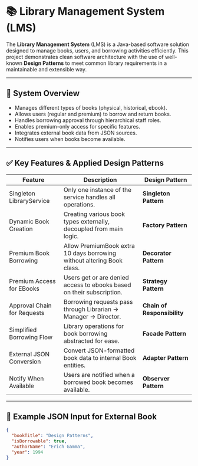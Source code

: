 # 📚 Library Management System (LMS)

The **Library Management System** (LMS) is a Java-based software solution designed to manage books, users, and borrowing activities efficiently. This project demonstrates clean software architecture with the use of well-known **Design Patterns** to meet common library requirements in a maintainable and extensible way.

---

## 🧩 System Overview

- Manages different types of books (physical, historical, ebook).
- Allows users (regular and premium) to borrow and return books.
- Handles borrowing approval through hierarchical staff roles.
- Enables premium-only access for specific features.
- Integrates external book data from JSON sources.
- Notifies users when books become available.

---

## ✅ Key Features & Applied Design Patterns

| Feature | Description | Design Pattern |
|--------|-------------|----------------|
| Singleton LibraryService | Only one instance of the service handles all operations. | **Singleton Pattern** |
| Dynamic Book Creation | Creating various book types externally, decoupled from main logic. | **Factory Pattern** |
| Premium Book Borrowing | Allow PremiumBook extra 10 days borrowing without altering Book class. | **Decorator Pattern** |
| Premium Access for EBooks | Users get or are denied access to ebooks based on their subscription. | **Strategy Pattern** |
| Approval Chain for Requests | Borrowing requests pass through Librarian → Manager → Director. | **Chain of Responsibility** |
| Simplified Borrowing Flow | Library operations for book borrowing abstracted for ease. | **Facade Pattern** |
| External JSON Conversion | Convert JSON-formatted book data to internal Book entities. | **Adapter Pattern** |
| Notify When Available | Users are notified when a borrowed book becomes available. | **Observer Pattern** |

---

## 🔧 Example JSON Input for External Book

```json
{
  "bookTitle": "Design Patterns",
  "isBorrowable": true,
  "authorName": "Erich Gamma",
  "year": 1994
}
